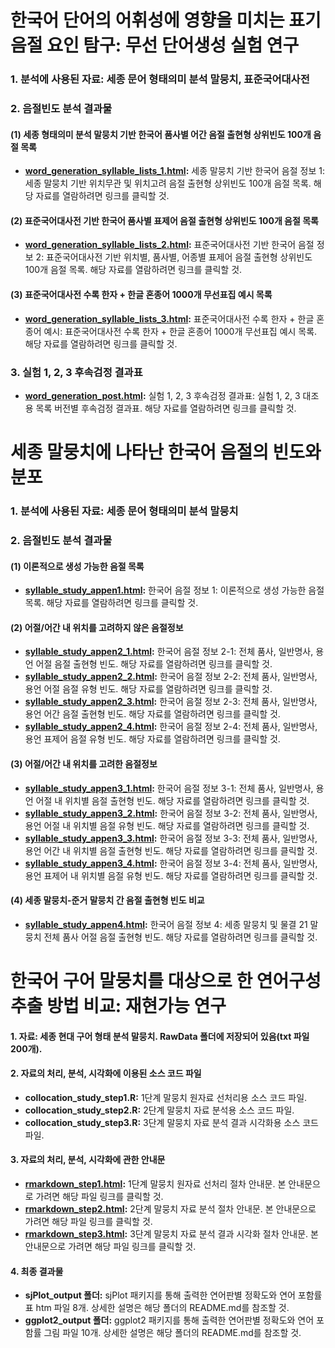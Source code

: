 한국어 단어의 어휘성에 영향을 미치는 표기음절 요인 탐구: 무선 단어생성 실험 연구
====================

### 1. 분석에 사용된 자료: 세종 문어 형태의미 분석 말뭉치, 표준국어대사전

### 2. 음절빈도 분석 결과물

#### (1) 세종 형태의미 분석 말뭉치 기반 한국어 품사별 어간 음절 출현형 상위빈도 100개 음절 목록
* **[word_generation_syllable_lists_1.html](http://cognitivepsychology.github.io/cognitive_psychology/word_generation_syllable_lists_1.html):** 세종 말뭉치 기반 한국어 음절 정보 1: 세종 말뭉치 기반 위치무관 및 위치고려 음절 출현형 상위빈도 100개 음절 목록. 해당 자료를 열람하려면 링크를 클릭할 것.

#### (2) 표준국어대사전 기반 한국어 품사별 표제어 음절 출현형 상위빈도 100개 음절 목록
* **[word_generation_syllable_lists_2.html](http://cognitivepsychology.github.io/cognitive_psychology/word_generation_syllable_lists_2.html):** 표준국어대사전 기반 한국어 음절 정보 2: 표준국어대사전 기반 위치별, 품사별, 어종별 표제어 음절 출현형 상위빈도 100개 음절 목록. 해당 자료를 열람하려면 링크를 클릭할 것.

#### (3) 표준국어대사전 수록 한자 + 한글 혼종어 1000개 무선표집 예시 목록
* **[word_generation_syllable_lists_3.html](http://cognitivepsychology.github.io/cognitive_psychology/word_generation_syllable_lists_3.html):** 표준국어대사전 수록 한자 + 한글 혼종어 예시: 표준국어대사전 수록 한자 + 한글 혼종어 1000개 무선표집 예시 목록. 해당 자료를 열람하려면 링크를 클릭할 것.

### 3. 실험 1, 2, 3 후속검정 결과표
* **[word_generation_post.html](http://cognitivepsychology.github.io/cognitive_psychology/word_generation_post.html):** 실험 1, 2, 3 후속검정 결과표: 실험 1, 2, 3 대조용 목록 버전별 후속검정 결과표. 해당 자료를 열람하려면 링크를 클릭할 것.



세종 말뭉치에 나타난 한국어 음절의 빈도와 분포
====================

### 1. 분석에 사용된 자료: 세종 문어 형태의미 분석 말뭉치

### 2. 음절빈도 분석 결과물

#### (1) 이론적으로 생성 가능한 음절 목록
* **[syllable_study_appen1.html](http://cognitivepsychology.github.io/cognitive_psychology/syllable_study_appen1.html):** 한국어 음절 정보 1: 이론적으로 생성 가능한 음절 목록. 해당 자료를 열람하려면 링크를 클릭할 것.

#### (2) 어절/어간 내 위치를 고려하지 않은 음절정보
* **[syllable_study_appen2_1.html](http://cognitivepsychology.github.io/cognitive_psychology/syllable_study_appen2_1.html):** 한국어 음절 정보 2-1: 전체 품사, 일반명사, 용언 어절 음절 출현형 빈도. 해당 자료를 열람하려면 링크를 클릭할 것.
* **[syllable_study_appen2_2.html](http://cognitivepsychology.github.io/cognitive_psychology/syllable_study_appen2_2.html):** 한국어 음절 정보 2-2: 전체 품사, 일반명사, 용언 어절 음절 유형 빈도. 해당 자료를 열람하려면 링크를 클릭할 것.
* **[syllable_study_appen2_3.html](http://cognitivepsychology.github.io/cognitive_psychology/syllable_study_appen2_3.html):** 한국어 음절 정보 2-3: 전체 품사, 일반명사, 용언 어간 음절 출현형 빈도. 해당 자료를 열람하려면 링크를 클릭할 것.
* **[syllable_study_appen2_4.html](http://cognitivepsychology.github.io/cognitive_psychology/syllable_study_appen2_4.html):** 한국어 음절 정보 2-4: 전체 품사, 일반명사, 용언 표제어 음절 유형 빈도. 해당 자료를 열람하려면 링크를 클릭할 것.

#### (3) 어절/어간 내 위치를 고려한 음절정보 
* **[syllable_study_appen3_1.html](http://cognitivepsychology.github.io/cognitive_psychology/syllable_study_appen3_1.html):** 한국어 음절 정보 3-1: 전체 품사, 일반명사, 용언 어절 내 위치별 음절 출현형 빈도. 해당 자료를 열람하려면 링크를 클릭할 것.
* **[syllable_study_appen3_2.html](http://cognitivepsychology.github.io/cognitive_psychology/syllable_study_appen3_2.html):** 한국어 음절 정보 3-2: 전체 품사, 일반명사, 용언 어절 내 위치별 음절 유형 빈도. 해당 자료를 열람하려면 링크를 클릭할 것.
* **[syllable_study_appen3_3.html](http://cognitivepsychology.github.io/cognitive_psychology/syllable_study_appen3_3.html):** 한국어 음절 정보 3-3: 전체 품사, 일반명사, 용언 어간 내 위치별 음절 출현형 빈도. 해당 자료를 열람하려면 링크를 클릭할 것.
* **[syllable_study_appen3_4.html](http://cognitivepsychology.github.io/cognitive_psychology/syllable_study_appen3_4.html):** 한국어 음절 정보 3-4: 전체 품사, 일반명사, 용언 표제어 내 위치별 음절 유형 빈도. 해당 자료를 열람하려면 링크를 클릭할 것.

#### (4) 세종 말뭉치-준거 말뭉치 간 음절 출현형 빈도 비교
* **[syllable_study_appen4.html](http://cognitivepsychology.github.io/cognitive_psychology/syllable_study_appen4.html):** 한국어 음절 정보 4: 세종 말뭉치 및 물결 21 말뭉치 전체 품사 어절 음절 출현형 빈도. 해당 자료를 열람하려면 링크를 클릭할 것.

 
   
  
﻿한국어 구어 말뭉치를 대상으로 한 연어구성 추출 방법 비교: 재현가능 연구
====================

#### 1. 자료: 세종 현대 구어 형태 분석 말뭉치. RawData 폴더에 저장되어 있음(txt 파일 200개).

#### 2. 자료의 처리, 분석, 시각화에 이용된 소스 코드 파일
  * **collocation_study_step1.R:** 1단계 말뭉치 원자료 선처리용 소스 코드 파일.
  * **collocation_study_step2.R:** 2단계 말뭉치 자료 분석용 소스 코드 파일.
  * **collocation_study_step3.R:** 3단계 말뭉치 자료 분석 결과 시각화용 소스 코드 파일.

#### 3. 자료의 처리, 분석, 시각화에 관한 안내문
  * **[rmarkdown_step1.html](https://rawgit.com/cognitivepsychology/cognitive_psychology/master/rmarkdown_step1.html):** 1단계 말뭉치 원자료 선처리 절차 안내문. 본 안내문으로 가려면 해당 파일 링크를 클릭할 것.
  * **[rmarkdown_step2.html](https://rawgit.com/cognitivepsychology/cognitive_psychology/master/rmarkdown_step2.html):** 2단계 말뭉치 자료 분석 절차 안내문. 본 안내문으로 가려면 해당 파일 링크를 클릭할 것.
  * **[rmarkdown_step3.html](https://rawgit.com/cognitivepsychology/cognitive_psychology/master/rmarkdown_step3.html):** 3단계 말뭉치 자료 분석 결과 시각화 절차 안내문. 본 안내문으로 가려면 해당 파일 링크를 클릭할 것.

#### 4. 최종 결과물
  * **sjPlot_output 폴더:** sjPlot 패키지를 통해 출력한 연어판별 정확도와 연어 포함률 표 htm 파일 8개. 상세한 설명은 해당 폴더의 README.md를 참조할 것.
  * **ggplot2_output 폴더:** ggplot2 패키지를 통해 출력한 연어판별 정확도와 연어 포함률 그림 파일 10개. 상세한 설명은 해당 폴더의 README.md를 참조할 것.
